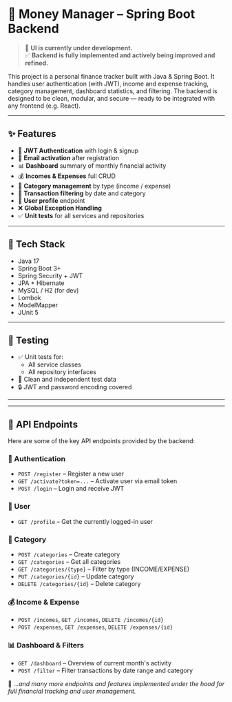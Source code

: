 # 💸 Money Manager – Spring Boot Backend

> 🚧 **UI is currently under development.**  
> ✅ **Backend is fully implemented and actively being improved and refined.**

This project is a personal finance tracker built with Java & Spring Boot. It handles user authentication (with JWT), income and expense tracking, category management, dashboard statistics, and filtering. The backend is designed to be clean, modular, and secure — ready to be integrated with any frontend (e.g. React).

---

## ✨ Features

- 🔐 **JWT Authentication** with login & signup
- 📩 **Email activation** after registration
- 📊 **Dashboard** summary of monthly financial activity
- 💰 **Incomes & Expenses** full CRUD
- 🧾 **Category management** by type (income / expense)
- 🔎 **Transaction filtering** by date and category
- 🧑 **User profile** endpoint
- ❌ **Global Exception Handling**
- ✅ **Unit tests** for all services and repositories

---

## 🔧 Tech Stack

- Java 17
- Spring Boot 3+
- Spring Security + JWT
- JPA + Hibernate
- MySQL / H2 (for dev)
- Lombok
- ModelMapper
- JUnit 5

---

## 🧪 Testing

- ✅ Unit tests for:
    - All service classes
    - All repository interfaces
- 📄 Clean and independent test data
- 🔒 JWT and password encoding covered

---

---

## 🚀 API Endpoints

Here are some of the key API endpoints provided by the backend:

### 🔐 Authentication
- `POST /register` – Register a new user
- `GET /activate?token=...` – Activate user via email token
- `POST /login` – Login and receive JWT

### 👤 User
- `GET /profile` – Get the currently logged-in user

### 📁 Category
- `POST /categories` – Create category
- `GET /categories` – Get all categories
- `GET /categories/{type}` – Filter by type (INCOME/EXPENSE)
- `PUT /categories/{id}` – Update category
- `DELETE /categories/{id}` – Delete category

### 💰 Income & Expense
- `POST /incomes`, `GET /incomes`, `DELETE /incomes/{id}`
- `POST /expenses`, `GET /expenses`, `DELETE /expenses/{id}`

### 📊 Dashboard & Filters
- `GET /dashboard` – Overview of current month's activity
- `POST /filter` – Filter transactions by date range and category

🧠 *…and many more endpoints and features implemented under the hood for full financial tracking and user management.*